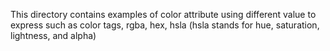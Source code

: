 This directory contains examples of color attribute using different value to express such as color tags, rgba, hex, hsla (hsla stands for hue, saturation, lightness, and alpha)
